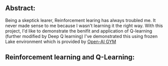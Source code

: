 ## Abstract:
Being a skeptick learer, Reinforcement learing has always troubled me. It never made sense to me because I wasn't learning it the right way.
With this project, I'd like to demonstrate the benifit and application of Q-learning (further modified by Deep Q learning)
I've demonstrated this using frozen Lake environment which is provided by [Open-AI GYM](https://gymnasium.farama.org/environments/toy_text/frozen_lake/)

## Reinforcement learning and Q-Learning:

